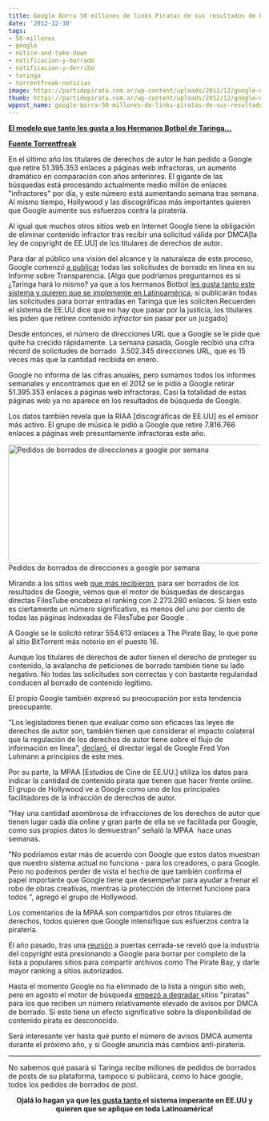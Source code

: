 ```yaml
---
title: Google Borra 50 millones de links Piratas de sus resultados de búsquedas
date: '2012-12-30'
tags:
- 50-millones
- google
- notice-and-take-down
- notificacion-y-borrado
- notificacion-y-derribo
- taringa
- torrentfreak-noticias
image: https://partidopirata.com.ar/wp-content/uploads/2012/12/google-dmca.png
thumb: https://partidopirata.com.ar/wp-content/uploads/2012/12/google-dmca-150x150.png
wppost_name: google-borra-50-millones-de-links-piratas-de-sus-resultados-de-busquedas
---
```


<strong><a href="http://www.telam.com.ar/notas/201212/911-taringa-introdujo-mejoras-en-el-sistema-de-denuncias-por-derecho-de-autor.html" target="_blank">El modelo que tanto les gusta a los Hermanos Botbol de Taringa...</a></strong>

<strong><a href="https://torrentfreak.com/google-removed-50-million-pirate-search-results-this-year-121228/" target="_blank">Fuente Torrentfreak</a></strong>

En el último año los titulares de derechos de autor le han pedido a Google que retire 51.395.353 enlaces a páginas web infractoras, un aumento dramático en comparación con años anteriores. El gigante de las búsquedas está procesando actualmente medio millón de enlaces "infractores" por día, y este número está aumentando semana tras semana. Al mismo tiempo, Hollywood y las discográficas más importantes quieren que Google aumente sus esfuerzos contra la piratería.

Al igual que muchos otros sitios web en Internet Google tiene la obligación de eliminar contenido infractor tras recibir una solicitud válida por DMCA[la ley de copyright de EE.UU] de los titulares de derechos de autor.

Para dar al público una visión del alcance y la naturaleza de este proceso, Google comenzó <a href="http://www.google.com/transparencyreport/removals/copyright/">a publicar</a> todas las solicitudes de borrado en línea en su Informe sobre Transparencia.
[Algo que podríamos preguntarnos es si ¿Taringa hará lo mismo? ya que a los hermanos Botbol <a href="http://www.telam.com.ar/notas/201212/911-taringa-introdujo-mejoras-en-el-sistema-de-denuncias-por-derecho-de-autor.html" target="_blank">les gusta tanto este sistema y quieren que se implemente en Latinoamérica</a>, si publicarán todas las solicitudes para borrar entradas en Taringa que les soliciten.Recuerden el sistema de EE.UU dice que no hay que pasar por la justicia, los titulares les piden que retiren contenido <i>infractor</i> sin pasar por un juzgado]

Desde entonces, el número de direcciones URL que a Google se le pide que quite ha crecido rápidamente. La semana pasada, Google recibió una cifra récord de solicitudes de borrado  3.502.345 direcciones URL, que es 15 veces más que la cantidad recibida en enero.

Google no informa de las cifras anuales, pero sumamos todos los informes semanales y encontramos que en el 2012 se le pidió a Google retirar 51.395.353 enlaces a páginas web infractoras. Casi la totalidad de estas páginas web ya no aparece en los resultados de búsqueda de Google.

Los datos también revela que la RIAA [discográficas de EE.UU] es el emisor más activo. El grupo de música le pidió a Google que retire 7.816.766 enlaces a páginas web presuntamente infractoras este año.

<a href="https://partidopirata.com.ar/wp-content/uploads/2012/12/google-dmca.png"><img class="size-full wp-image-7984" alt="Pedidos de borrados de direcciones a google por semana" src="https://partidopirata.com.ar/wp-content/uploads/2012/12/google-dmca.png" width="519" height="237" /></a> Pedidos de borrados de direcciones a google por semana


Mirando a los sitios web <a href="http://www.google.com/transparencyreport/removals/copyright/domains/?r=last-year">que más recibieron </a> para ser borrados de los resultados de Google, vemos que el motor de búsquedas de descargas directas FilesTube encabeza el ranking con 2.273.280 enlaces. Si bien esto es ciertamente un número significativo, es menos del uno por ciento de todas las páginas indexadas de FilesTube por Google .

A Google se le solicitó retirar 554.613 enlaces a The Pirate Bay, lo que pone al sitio BitTorrent más notorio en el puesto 16.

Aunque los titulares de derechos de autor tienen el derecho de proteger su contenido, la avalancha de peticiones de borrado también tiene su lado negativo. No todas las solicitudes son correctas y con bastante regularidad conducen al borrado de contenido legítimo.

El propio Google también expresó su preocupación por esta tendencia preocupante.

"Los legisladores tienen que evaluar como son eficaces las leyes de derechos de autor son, también tienen que considerar el impacto colateral que la regulación de los derechos de autor tiene sobre el flujo de información en línea", <a href="http://torrentfreak.com/hollywood-and-google-square-off-over-pirate-search-results-121214/">declaró </a> el director legal de Google Fred Von Lohmann a principios de este mes.

Por su parte, la MPAA [Estudios de Cine de EE.UU.] utiliza los datos para indicar la cantidad de contenido pirata que tienen que hacer frente online. El grupo de Hollywood ve a Google como uno de los principales facilitadores de la infracción de derechos de autor.

"Hay una cantidad asombrosa de infracciones de los derechos de autor que tienen lugar cada día online y gran parte de ella se ve facilitada por Google, como sus propios datos lo demuestran" señaló la MPAA  hace unas semanas.

"No podríamos estar más de acuerdo con Google que estos datos muestran que nuestro sistema actual no funciona - para los creadores, o para Google. Pero no podemos perder de vista el hecho de que también confirma el papel importante que Google tiene que desempeñar para ayudar a frenar el robo de obras creativas, mientras la protección de Internet funcione para todos ", agregó el grupo de Hollywood.

Los comentarios de la MPAA son compartidos por otros titulares de derechos, todos quieren que Google intensifique sus esfuerzos contra la piratería.

El año pasado, tras una <a href="http://torrentfreak.com/copyright-industry-calls-for-broad-search-engine-censorship-120127/">reunión</a> a puertas cerrada-se reveló que la industria del copyright está presionando a Google para borrar por completo de la lista a populares sitios para compartir archivos como The Pirate Bay, y darle mayor ranking a sitios autorizados.

Hasta el momento Google no ha eliminado de la lista a ningún sitio web, pero en agosto el motor de búsqueda <a href="http://torrentfreak.com/google-starts-punishing-pirate-sites-in-search-results-120810/">empezó a degradar </a> sitios "piratas" para los que reciben un número relativamente elevado de avisos por DMCA de borrado. Si esto tiene un efecto significativo sobre la disponibilidad de contenido pirata es desconocido.

Será interesante ver hasta qué punto el número de avisos DMCA aumenta durante el próximo año, y si Google anuncia más cambios anti-piratería.

<hr />

No sabemos qué pasará si Taringa recibe millones de pedidos de borrados de posts de su plataforma, tampoco si publicará, como lo hace google, todos los pedidos de borrados de post.
<p style="text-align: center;">
<strong>Ojalá lo hagan ya que <a href="http://www.telam.com.ar/notas/201212/911-taringa-introdujo-mejoras-en-el-sistema-de-denuncias-por-derecho-de-autor.html" target="_blank">les gusta tanto </a>el sistema imperante en EE.UU y quieren que se aplique en toda Latinoamérica!</strong></p>
